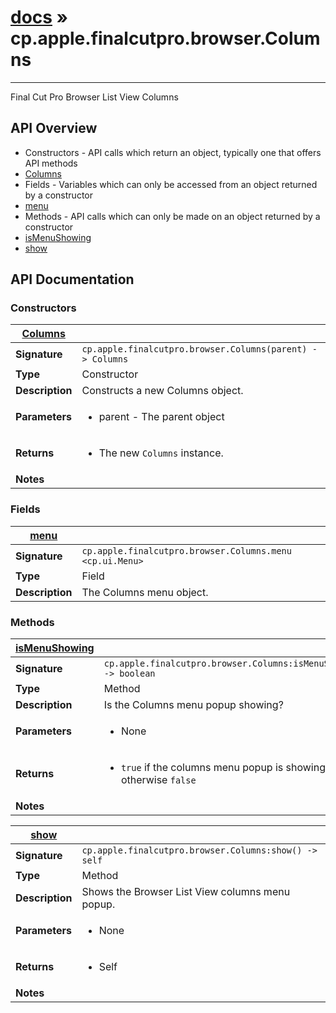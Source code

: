 # [docs](index.md) » cp.apple.finalcutpro.browser.Columns
---

Final Cut Pro Browser List View Columns

## API Overview
* Constructors - API calls which return an object, typically one that offers API methods
 * [Columns](#Columns)
* Fields - Variables which can only be accessed from an object returned by a constructor
 * [menu](#menu)
* Methods - API calls which can only be made on an object returned by a constructor
 * [isMenuShowing](#isMenuShowing)
 * [show](#show)

## API Documentation

### Constructors

| [Columns](#Columns)         |                                                                                     |
| --------------------------------------------|-------------------------------------------------------------------------------------|
| **Signature**                               | `cp.apple.finalcutpro.browser.Columns(parent) -> Columns`                                                                    |
| **Type**                                    | Constructor                                                                     |
| **Description**                             | Constructs a new Columns object.                                                                     |
| **Parameters**                              | <ul><li>parent - The parent object</li></ul> |
| **Returns**                                 | <ul><li>The new `Columns` instance.</li></ul>          |
| **Notes**                                   | <ul></ul>                |

### Fields

| [menu](#menu)         |                                                                                     |
| --------------------------------------------|-------------------------------------------------------------------------------------|
| **Signature**                               | `cp.apple.finalcutpro.browser.Columns.menu <cp.ui.Menu>`                                                                    |
| **Type**                                    | Field                                                                     |
| **Description**                             | The Columns menu object.                                                                     |

### Methods

| [isMenuShowing](#isMenuShowing)         |                                                                                     |
| --------------------------------------------|-------------------------------------------------------------------------------------|
| **Signature**                               | `cp.apple.finalcutpro.browser.Columns:isMenuShowing() -> boolean`                                                                    |
| **Type**                                    | Method                                                                     |
| **Description**                             | Is the Columns menu popup showing?                                                                     |
| **Parameters**                              | <ul><li>None</li></ul> |
| **Returns**                                 | <ul><li>`true` if the columns menu popup is showing, otherwise `false`</li></ul>          |
| **Notes**                                   | <ul></ul>                |

| [show](#show)         |                                                                                     |
| --------------------------------------------|-------------------------------------------------------------------------------------|
| **Signature**                               | `cp.apple.finalcutpro.browser.Columns:show() -> self`                                                                    |
| **Type**                                    | Method                                                                     |
| **Description**                             | Shows the Browser List View columns menu popup.                                                                     |
| **Parameters**                              | <ul><li>None</li></ul> |
| **Returns**                                 | <ul><li>Self</li></ul>          |
| **Notes**                                   | <ul></ul>                |

